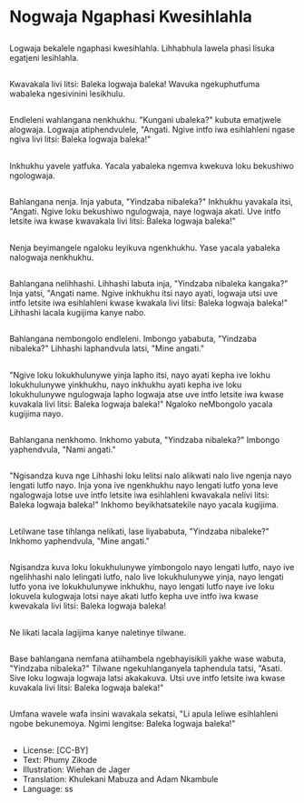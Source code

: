 # Nogwaja Ngaphasi Kwesihlahla

##
Logwaja bekalele ngaphasi kwesihlahla. Lihhabhula lawela phasi lisuka egatjeni lesihlahla.

##
Kwavakala livi litsi: Baleka logwaja baleka! Wavuka ngekuphutfuma wabaleka ngesivinini lesikhulu.

##
Endleleni wahlangana nenkhukhu. "Kungani ubaleka?" kubuta ematjwele alogwaja. Logwaja atiphendvulele, "Angati. Ngive intfo iwa esihlahleni ngase ngiva livi litsi: Baleka logwaja baleka!"

##
Inkhukhu yavele yatfuka. Yacala yabaleka ngemva kwekuva loku bekushiwo ngologwaja.

##
Bahlangana nenja. Inja yabuta, "Yindzaba nibaleka?" Inkhukhu yavakala itsi, "Angati. Ngive loku bekushiwo ngulogwaja, naye logwaja akati. Uve intfo letsite iwa kwase kwavakala livi litsi: Baleka logwaja baleka!"

##
Nenja beyimangele ngaloku leyikuva ngenkhukhu. Yase yacala yabaleka nalogwaja nenkhukhu.

##
Bahlangana nelihhashi. Lihhashi labuta inja, "Yindzaba nibaleka kangaka?" Inja yatsi, "Angati name. Ngive inkhukhu itsi nayo ayati, logwaja utsi uve intfo letsite iwa esihlahleni kwase kwakala livi litsi: Baleka logwaja baleka!" Lihhashi lacala kugijima kanye nabo.

##
Bahlangana nembongolo endleleni. Imbongo yababuta, "Yindzaba nibaleka?" Lihhashi laphandvula latsi, "Mine angati."

##
"Ngive loku lokukhulunywe yinja lapho itsi, nayo ayati kepha ive lokhu lokukhulunywe yinkhukhu, nayo inkhukhu ayati kepha ive loku lokukhulunywe ngulogwaja lapho logwaja atse uve intfo letsite iwa kwase kuvakala livi litsi: Baleka logwaja baleka!" Ngaloko neMbongolo yacala kugijima nayo.

##
Bahlangana nenkhomo. Inkhomo yabuta, "Yindzaba nibaleka?" Imbongo yaphendvula, "Nami angati."

##
"Ngisandza kuva nge Lihhashi loku lelitsi nalo alikwati nalo live ngenja nayo lengati lutfo nayo. Inja yona ive ngenkhukhu nayo lengati lutfo yona leve ngalogwaja lotse uve intfo letsite iwa esihlahleni kwavakala nelivi litsi: Baleka logwaja baleka!" Inkhomo beyikhatsatekile nayo yacala kugijima.

##
Letilwane tase tihlanga nelikati, lase liyababuta, "Yindzaba nibaleke?" Inkhomo yaphendvula, "Mine angati."

##
Ngisandza kuva loku lokukhulunywe yimbongolo nayo lengati lutfo, nayo ive ngelihhashi nalo lelingati lutfo, nalo live lokukhulunywe yinja, nayo lengati lutfo yona ive lokukhulunywe inkhukhu, nayo lengati lutfo naye ive loku lokuvela kulogwaja lotsi naye akati lutfo kepha uve intfo iwa kwase kwevakala livi litsi: Baleka logwaja baleka!

##
Ne likati lacala lagijima kanye naletinye tilwane.

##
Base bahlangana nemfana atiihambela ngebhayisikili yakhe wase wabuta, "Yindzaba nibaleka?" Tilwane ngekuhlanganyela taphendula tatsi, "Asati. Sive loku logwaja logwaja latsi akakakuva. Utsi uve intfo letsite iwa kwase kuvakala livi litsi: Baleka logwaja baleka!"

##
Umfana wavele wafa insini wavakala sekatsi, "Li apula leliwe esihlahleni ngobe bekunemoya. Ngimi lengitse: Baleka logwaja baleka!"

##
* License: [CC-BY]
* Text: Phumy Zikode
* Illustration: Wiehan de Jager
* Translation: Khulekani Mabuza and Adam Nkambule
* Language: ss
